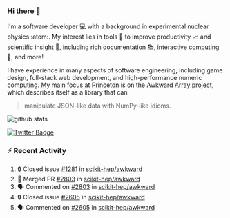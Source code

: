 ### Hi there 👋 

I'm a software developer 💻 with a background in experimental nuclear physics :atom:. My interest lies in tools :wrench: to improve productivity :chart_with_upwards_trend: and scientific insight :telescope:, including rich documentation 📚, interactive computing 🧮, and more! 

I have experience in many aspects of software engineering, including game design, full-stack web development, and high-performance numeric computing. My main focus at Princeton is on the [Awkward Array project](awkward-array.org/), which describes itself as a library that can 
> manipulate JSON-like data with NumPy-like idioms.

![github stats](https://github-readme-stats.vercel.app/api?username=agoose77&show_icons=true&hide_rank=true&hide_title=true&bg_color=30,e76445,904e95&text_color=efe3ec&icon_color=efe3ec)
<!--
**agoose77/agoose77** is a ✨ _special_ ✨ repository because its `README.md` (this file) appears on your GitHub profile.

Here are some ideas to get you started:

- 🔭 I’m currently working on ...
- 🌱 I’m currently learning ...
- 👯 I’m looking to collaborate on ...
- 🤔 I’m looking for help with ...
- 💬 Ask me about ...
- 📫 How to reach me: ...
- 😄 Pronouns: ...
- ⚡ Fun fact: ...
-->

[![Twitter Badge](https://img.shields.io/twitter/follow/agoose77?style=flat-square&logo=Twitter&logoColor=white&color=cornflowerblue)](https://twitter.com/agoose77)

### :zap: Recent Activity

<!--START_SECTION:activity-->
1. 🔒 Closed issue [#1281](https://github.com/scikit-hep/awkward/issues/1281) in [scikit-hep/awkward](https://github.com/scikit-hep/awkward)
2. 🎉 Merged PR [#2803](https://github.com/scikit-hep/awkward/pull/2803) in [scikit-hep/awkward](https://github.com/scikit-hep/awkward)
3. 🗣 Commented on [#2803](https://github.com/scikit-hep/awkward/pull/2803#issuecomment-1800200112) in [scikit-hep/awkward](https://github.com/scikit-hep/awkward)
4. 🔒 Closed issue [#2605](https://github.com/scikit-hep/awkward/issues/2605) in [scikit-hep/awkward](https://github.com/scikit-hep/awkward)
5. 🗣 Commented on [#2605](https://github.com/scikit-hep/awkward/issues/2605#issuecomment-1800123153) in [scikit-hep/awkward](https://github.com/scikit-hep/awkward)
<!--END_SECTION:activity-->
